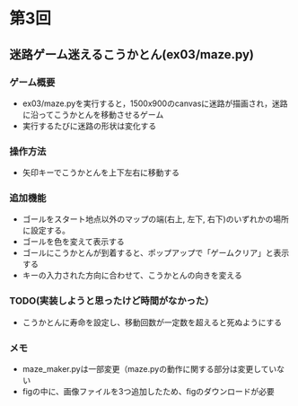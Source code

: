 # 第3回
## 迷路ゲーム迷えるこうかとん(ex03/maze.py)
### ゲーム概要
- ex03/maze.pyを実行すると，1500x900のcanvasに迷路が描画され，迷路に沿ってこうかとんを移動させるゲーム
- 実行するたびに迷路の形状は変化する
### 操作方法
- 矢印キーでこうかとんを上下左右に移動する
### 追加機能
- ゴールをスタート地点以外のマップの端(右上, 左下, 右下)のいずれかの場所に設定する。
- ゴールを色を変えて表示する
- ゴールにこうかとんが到着すると、ポップアップで「ゲームクリア」と表示する
- キーの入力された方向に合わせて、こうかとんの向きを変える
### TODO(実装しようと思ったけど時間がなかった）
- こうかとんに寿命を設定し、移動回数が一定数を超えると死ぬようにする
### メモ
- maze_maker.pyは一部変更（maze.pyの動作に関する部分は変更していない
- figの中に、画像ファイルを3つ追加したため、figのダウンロードが必要


